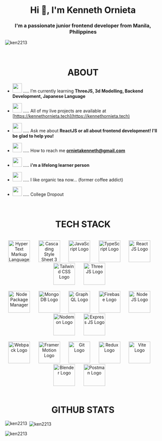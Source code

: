 
<link rel="stylesheet" type='text/css' href="https://cdn.jsdelivr.net/gh/devicons/devicon@latest/devicon.min.css" />
          

<h1 align="center">Hi 👋, I'm Kenneth Ornieta</h1>
<h3 align="center">I'm a passionate junior frontend developer from Manila, Philippines</h3>

<p align="left"> <img src="https://komarev.com/ghpvc/?username=ken2213&label=Profile%20views&color=0e75b6&style=flat" alt="ken2213" /> </p>
<br>

<h1 align="center">ABOUT</h1>

- <img width=30 src="https://i.pinimg.com/originals/73/69/6e/73696e022df7cd5cb3d999c6875361dd.gif"> ..... I’m currently learning **ThreeJS, 3d Modelling, Backend Development, Japanese Language**

- <img width=30 src="https://media.tenor.com/9IsrqCRzmNwAAAAi/tyrannosaurus-dinosaur.gif" > ..... All of my live projects are available at [https://kennethornieta.tech](https://kennethornieta.tech)

- <img width=30 src="https://media.tenor.com/b-6uXPvnQREAAAAi/item-box-mario-kart.gif" > ..... Ask me about **ReactJS or all about frontend development! I'll be glad to help you!**

- <img width=30 src="https://media.tenor.com/X7NYqp5lxZoAAAAi/love-letter-heart.gif" > ..... How to reach me **ornietakenneth@gmail.com**

- <img width=30 src="https://c.tenor.com/TLhWkKdr770AAAAd/tenor.gif" > ..... **i'm a lifelong learner person**

- <img width=30 src="https://piskel-imgstore-b.appspot.com/img/0e28c1e1-2b46-11eb-98c3-8bd6c09c09f8.gif" > ..... I like organic tea now... (former coffee addict)

- <img width=30 src="https://i.pinimg.com/originals/ae/70/2a/ae702a9a236d1baf8c46e1fa3710df7a.gif" > ..... College Dropout

<br>

<h1 align="center">TECH STACK</h1>
<br>
<div align="center">
  <img width=70 alt="Hyper Text Markup Language 5 Logo" 
       title="Hyper Text Markup Language 5 Logo" src="https://cdn.jsdelivr.net/gh/devicons/devicon@latest/icons/html5/html5-original-wordmark.svg" /> &nbsp; &nbsp; &nbsp;
  <img width=70 alt="Cascading Style Sheet 3 Logo" 
       title="Cascading Style Sheet 3 Logo" src="https://cdn.jsdelivr.net/gh/devicons/devicon@latest/icons/css3/css3-original-wordmark.svg" />  &nbsp; &nbsp; &nbsp;
  <img width=70 alt="JavaScript Logo" 
       title="JavaScript Logo" src="https://cdn.jsdelivr.net/gh/devicons/devicon@latest/icons/javascript/javascript-original.svg" />  &nbsp; &nbsp; &nbsp;
  <img width=70 alt="TypeScript Logo"
       title="TypeScript Logo" src="https://cdn.jsdelivr.net/gh/devicons/devicon@latest/icons/typescript/typescript-original.svg" />  &nbsp; &nbsp;  &nbsp;
  <img width=70 alt="React JS Logo" 
       title="ReactJS Logo" src="https://cdn.jsdelivr.net/gh/devicons/devicon@latest/icons/react/react-original.svg" />  &nbsp; &nbsp; &nbsp;
  <img width=70 alt="Tailwind CSS Logo" 
       title="Tailwind CSS Logo" src="https://cdn.jsdelivr.net/gh/devicons/devicon@latest/icons/tailwindcss/tailwindcss-original.svg" /> &nbsp; &nbsp; &nbsp; 
  <img width=70 alt="Three JS Logo" 
       title="Three JS Logo" src="https://global.discourse-cdn.com/standard17/uploads/threejs/optimized/2X/e/e4f86d2200d2d35c30f7b1494e96b9595ebc2751_2_496x500.png" />  &nbsp; &nbsp; &nbsp; 
</div>

<br>

<div align="center">
  <img width=70 alt="Node Package Manager"
       title="Node Package Manager Logo" src="https://cdn.jsdelivr.net/gh/devicons/devicon@latest/icons/npm/npm-original-wordmark.svg" /> &nbsp; &nbsp; &nbsp;
  <img width=70 alt="Mongo DB Logo" 
       title="Mongo DB Logo" src="https://cdn.jsdelivr.net/gh/devicons/devicon@latest/icons/mongodb/mongodb-plain-wordmark.svg" /> &nbsp; &nbsp; &nbsp;
  <img width=70 alt="Graph QL Logo" 
       title="Graph QL Logo" src="https://cdn.jsdelivr.net/gh/devicons/devicon@latest/icons/graphql/graphql-plain-wordmark.svg" /> &nbsp; &nbsp; &nbsp;
  <img width=70 alt="Firebase Logo" 
       title="Firebase Logo" src="https://cdn.jsdelivr.net/gh/devicons/devicon@latest/icons/firebase/firebase-plain-wordmark.svg" /> &nbsp; &nbsp; &nbsp;
  <img width=70 alt="Node JS Logo" 
       title="Node JS Logo" src="https://cdn.jsdelivr.net/gh/devicons/devicon@latest/icons/nodejs/nodejs-plain-wordmark.svg" /> &nbsp; &nbsp; &nbsp;
  <img width=70 alt="Nodemon Logo" 
       title="Nodemon Logo" src="https://cdn.jsdelivr.net/gh/devicons/devicon@latest/icons/nodemon/nodemon-original.svg" /> &nbsp; &nbsp; &nbsp;
  <img width=70 alt="Express JS Logo" 
       title="Express JS Logo" src="https://cdn.jsdelivr.net/gh/devicons/devicon@latest/icons/express/express-original-wordmark.svg" /> &nbsp; &nbsp; &nbsp;
</div>

<br>

<div align="center">
  <img width=70 alt="Webpack Logo" 
       title="Express JS Logo" src="https://cdn.jsdelivr.net/gh/devicons/devicon@latest/icons/webpack/webpack-original.svg" /> &nbsp; &nbsp; &nbsp;
  <img width=70 alt="Framer Motion Logo" 
       title="Framer Motion Logo" src="https://cdn.jsdelivr.net/gh/devicons/devicon@latest/icons/framermotion/framermotion-original.svg" /> &nbsp; &nbsp; &nbsp;
  <img width=70 alt="Git Logo" 
       title="Git Logo" src="https://cdn.jsdelivr.net/gh/devicons/devicon@latest/icons/git/git-plain-wordmark.svg" /> &nbsp; &nbsp; &nbsp;
  <img width=70 alt="Redux Logo" 
       title="Redux Logo" src="https://cdn.jsdelivr.net/gh/devicons/devicon@latest/icons/redux/redux-original.svg" /> &nbsp; &nbsp; &nbsp;
  <img width=70 alt="Vite Logo" 
       title="Vite Logo" src="https://cdn.jsdelivr.net/gh/devicons/devicon@latest/icons/vitejs/vitejs-original.svg" /> &nbsp; &nbsp; &nbsp;
  <img width=70 alt="Blender Logo" 
       title="Blender Logo" src="https://cdn.jsdelivr.net/gh/devicons/devicon@latest/icons/blender/blender-original.svg" /> &nbsp; &nbsp; &nbsp;
  <img width=70 alt="Postman Logo" 
       title="Postman Logo" src="https://cdn.jsdelivr.net/gh/devicons/devicon@latest/icons/postman/postman-original.svg" /> &nbsp; &nbsp; &nbsp;
</div>

<br>

<h1 align="center">GITHUB STATS</h1>
<p><img align="left" src="https://github-readme-stats.vercel.app/api/top-langs?username=ken2213&show_icons=true&locale=en&layout=compact" alt="ken2213" /></p>

<p>&nbsp;<img align="center" src="https://github-readme-stats.vercel.app/api?username=ken2213&show_icons=true&locale=en" alt="ken2213" /></p>



<p><img align="center" src="https://github-readme-streak-stats.herokuapp.com/?user=ken2213&" alt="ken2213" /></p>
